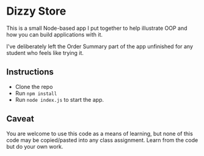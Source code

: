 # Dizzy Store 

This is a small Node-based app I put together to help illustrate OOP and how you can build applications with it.

I've deliberately left the Order Summary part of the app unfinished for any student who feels like trying it.

## Instructions

- Clone the repo
- Run `npm install`
- Run `node index.js` to start the app.

## Caveat

You are welcome to use this code as a means of learning, but none of this code may be copied/pasted into any class assignment. Learn from the code but do your own work.
